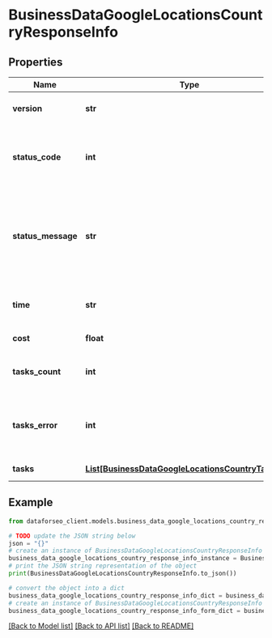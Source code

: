 # BusinessDataGoogleLocationsCountryResponseInfo


## Properties

Name | Type | Description | Notes
------------ | ------------- | ------------- | -------------
**version** | **str** | the current version of the API | [optional] 
**status_code** | **int** | general status code you can find the full list of the response codes here | [optional] 
**status_message** | **str** | general informational message you can find the full list of general informational messages here | [optional] 
**time** | **str** | total execution time, seconds | [optional] 
**cost** | **float** | total tasks cost, USD | [optional] 
**tasks_count** | **int** | the number of tasks in the tasks array | [optional] 
**tasks_error** | **int** | the number of tasks in the tasks array returned with an error | [optional] 
**tasks** | [**List[BusinessDataGoogleLocationsCountryTaskInfo]**](BusinessDataGoogleLocationsCountryTaskInfo.md) | array of tasks | [optional] 

## Example

```python
from dataforseo_client.models.business_data_google_locations_country_response_info import BusinessDataGoogleLocationsCountryResponseInfo

# TODO update the JSON string below
json = "{}"
# create an instance of BusinessDataGoogleLocationsCountryResponseInfo from a JSON string
business_data_google_locations_country_response_info_instance = BusinessDataGoogleLocationsCountryResponseInfo.from_json(json)
# print the JSON string representation of the object
print(BusinessDataGoogleLocationsCountryResponseInfo.to_json())

# convert the object into a dict
business_data_google_locations_country_response_info_dict = business_data_google_locations_country_response_info_instance.to_dict()
# create an instance of BusinessDataGoogleLocationsCountryResponseInfo from a dict
business_data_google_locations_country_response_info_form_dict = business_data_google_locations_country_response_info.from_dict(business_data_google_locations_country_response_info_dict)
```
[[Back to Model list]](../README.md#documentation-for-models) [[Back to API list]](../README.md#documentation-for-api-endpoints) [[Back to README]](../README.md)


